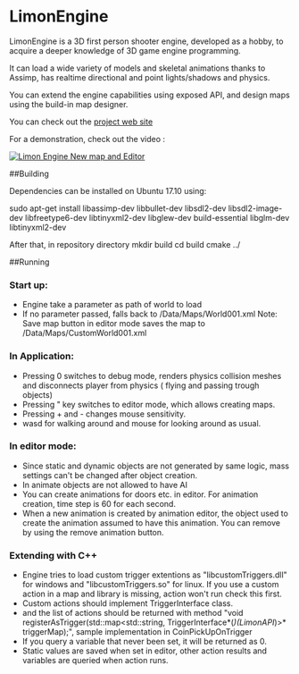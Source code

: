 # LimonEngine

LimonEngine is a 3D first person shooter engine, developed as a hobby, to acquire a deeper knowledge of 3D game engine programming. 

It can load a wide variety of models and skeletal animations thanks to Assimp, has realtime directional and point lights/shadows and physics.

You can extend the engine capabilities using exposed API, and design maps using the build-in map designer.

You can check out the [project web site](http://enginmanap.github.io/limonEngine/status.html) 

For a demonstration, check out the video :

[![Limon Engine New map and Editor](http://img.youtube.com/vi/SJOTsPcN1pM/0.jpg)](https://youtu.be/SJOTsPcN1pM)


##Building

Dependencies can be installed on Ubuntu 17.10 using:

sudo apt-get install libassimp-dev libbullet-dev libsdl2-dev libsdl2-image-dev libfreetype6-dev libtinyxml2-dev libglew-dev build-essential libglm-dev libtinyxml2-dev

After that, in repository directory
mkdir build
cd build
cmake ../


##Running

### Start up: 
- Engine take a parameter as path of world to load
- If no parameter passed, falls back to /Data/Maps/World001.xml
Note: Save map button in editor mode saves the map to /Data/Maps/CustomWorld001.xml

### In Application:
- Pressing 0 switches to debug mode, renders physics collision meshes and disconnects player from physics ( flying and passing trough objects)
- Pressing " key switches to editor mode, which allows creating maps.
- Pressing + and - changes mouse sensitivity.
- wasd for walking around and mouse for looking around as usual.

### In editor mode:
- Since static and dynamic objects are not generated by same logic, mass settings can't be changed after object creation.
- In animate objects are not allowed to have AI
- You can create animations for doors etc. in editor. For animation creation, time step is 60 for each second.
- When a new animation is created by animation editor, the object used to create the animation assumed to have this animation. You can remove by using the remove animation button.

### Extending with C++
- Engine tries to load custom trigger extentions as "libcustomTriggers.dll" for windows and "libcustomTriggers.so" for linux. If you use a custom action in a map and library is missing, action won't run check this first.
- Custom actions should implement TriggerInterface class.
- and the list of actions should be returned with method "void registerAsTrigger(std::map<std::string, TriggerInterface*(*)(LimonAPI*)>* triggerMap);", sample implementation in CoinPickUpOnTrigger
- If you query a variable that never been set, it will be returned as 0.
- Static values are saved when set in editor, other action results and variables are queried when action runs.
